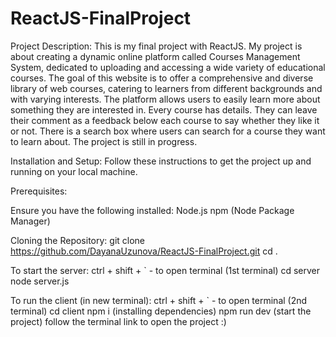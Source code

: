 # ReactJS-FinalProject
Project Description:
This is my final project with ReactJS. 
My project is about creating a dynamic online platform called Courses Management System, dedicated to uploading and accessing a wide variety of educational courses. The goal of this website is to offer a comprehensive and diverse library of web courses, catering to learners from different backgrounds and with varying interests. The platform allows users to easily learn more about something they are interested in. Every course has details. They can leave their comment as a feedback below each course to say whether they like it or not. There is a search box where users can search for a course they want to learn about. The project is still in progress.

Installation and Setup:
Follow these instructions to get the project up and running on your local machine.

Prerequisites:

Ensure you have the following installed:
Node.js
npm (Node Package Manager)

Cloning the Repository:
git clone https://github.com/DayanaUzunova/ReactJS-FinalProject.git
cd .

To start the server:
ctrl + shift + ` - to open terminal (1st terminal)
cd server
node server.js

To run the client (in new terminal):
ctrl + shift + ` - to open terminal (2nd terminal)
cd client
npm i (installing dependencies)
npm run dev (start the project)
follow the terminal link to open the project :)
